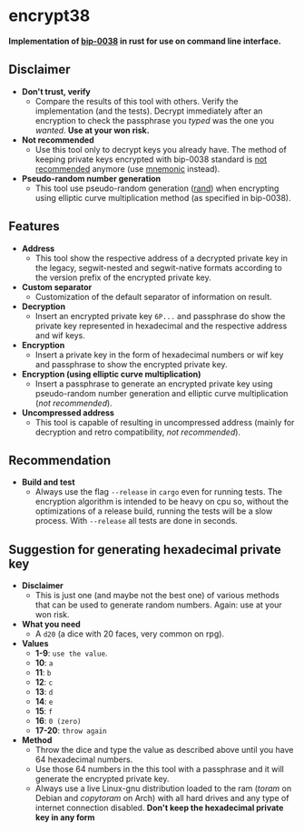 encrypt38
=========

**Implementation of [bip-0038](https://github.com/bitcoin/bips/blob/master/bip-0038.mediawiki) in rust for use on command line interface.**

## Disclaimer

* **Don't trust, verify**
    - Compare the results of this tool with others. Verify the implementation (and the tests). Decrypt immediately after an encryption to check the passphrase you *typed* was the one you *wanted*. **Use at your won risk.**
* **Not recommended**
    - Use this tool only to decrypt keys you already have. The method of keeping private keys encrypted with bip-0038 standard is [not recommended](https://youtu.be/MbwLVok4gWA?t=2462) anymore (use [mnemonic](https://github.com/ceca69ec/mnemonic39) instead).
* **Pseudo-random number generation**
    - This tool use pseudo-random generation ([rand](https://github.com/rust-random/rand)) when encrypting using elliptic curve multiplication method (as specified in  bip-0038).

## Features

* **Address**
    - This tool show the respective address of a decrypted private key in the legacy, segwit-nested and segwit-native formats according to the version prefix of the encrypted private key.
* **Custom separator**
    - Customization of the default separator of information on result.
* **Decryption**
    - Insert an encrypted private key `6P...` and passphrase do show the private key represented in hexadecimal and the respective address and wif keys.
* **Encryption**
    - Insert a private key in the form of hexadecimal numbers or wif key and passphrase to show the encrypted private key.
* **Encryption (using elliptic curve multiplication)**
    - Insert a passphrase to generate an encrypted private key using pseudo-random number generation and elliptic curve multiplication (*not recommended*).
* **Uncompressed address**
    - This tool is capable of resulting in uncompressed address (mainly for decryption and retro compatibility, *not recommended*).

## Recommendation

* **Build and test**
    - Always use the flag `--release` in `cargo` even for running tests. The encryption algorithm is intended to be heavy on cpu so, without the optimizations of a release build, running the tests will be a slow process. With `--release` all tests are done in seconds.

## Suggestion for generating hexadecimal private key

* **Disclaimer**
    - This is just one (and maybe not the best one) of various methods that can be used to generate random numbers. Again: use at your won risk.
* **What you need**
    - A `d20` (a dice with 20 faces, very common on rpg).
* **Values**
    - **1-9**: `use the value`.
    - **10**: `a`
    - **11**: `b`
    - **12**: `c`
    - **13**: `d`
    - **14**: `e`
    - **15**: `f`
    - **16**: `0 (zero)`
    - **17-20**: `throw again`
* **Method**
    - Throw the dice and type the value as described above until you have 64 hexadecimal numbers.
    - Use those 64 numbers in the this tool with a passphrase and it will generate the encrypted private key.
    - Always use a live Linux-gnu distribution loaded to the ram (*toram* on Debian and *copytoram* on Arch) with all hard drives and any type of internet connection disabled. **Don't keep the hexadecimal private key in any form**
